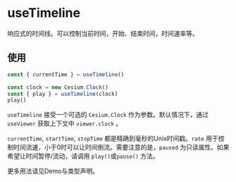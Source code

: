 # useTimeline

响应式的时间线。可以控制当前时间，开始、结束时间，时间速率等。

## 使用

```js
const { currentTime } = useTimeline()
```

```js
const clock = new Cesium.Clock()
const { play } = useTimeline(clock)
play()
```

`useTimeline` 接受一个可选的 `Cesium.Clock` 作为参数。默认情况下，通过 `useViewer` 获取上下文中 `viewer.clock` 。

`currentTime`, `startTime`, `stopTime` 都是精确到毫秒的Unix时间戳。`rate` 用于控制时间流速，小于0时可以让时间倒流。需要注意的是，`paused` 为只读属性。如果希望让时间暂停/流动，请调用 `play()`或`pause()` 方法。

更多用法请见Demo与类型声明。
